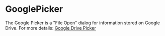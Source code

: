 # GooglePicker
The Google Picker is a "File Open" dialog for information stored on Google Drive. 
For more details: <a href="https://developers.google.com/drive/picker/guides/overview">Google Drive Picker</a>
